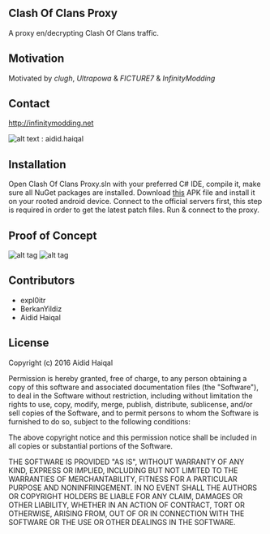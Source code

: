 ## Clash Of Clans Proxy

A proxy en/decrypting Clash Of Clans traffic.


## Motivation

Motivated by *clugh*, *Ultrapowa* & *FICTURE7* & *InfinityModding*

## Contact
http://infinitymodding.net

![alt text](https://cdn3.iconfinder.com/data/icons/free-social-icons/67/skype_circle_color-48.png "Contact me on skype") : aidid.haiqal
## Installation

Open Clash Of Clans Proxy.sln with your preferred C# IDE, compile it, make sure all NuGet packages are installed.
Download [this](http://www.file-upload.net/download-11469803/modded_clash_royale.apk.html) APK file and install it on your rooted android device.
Connect to the official servers first, this step is required in order to get the latest patch files.
Run & connect to the proxy.

## Proof of Concept

![alt tag](http://i.imgur.com/plTAldN.png)
![alt tag](http://i.imgur.com/fnrGl7j.png)

## Contributors

* expl0itr
* BerkanYildiz
* Aidid Haiqal

## License

Copyright (c) 2016 Aidid Haiqal

Permission is hereby granted, free of charge, to any person obtaining a copy of this software and associated documentation files (the "Software"), to deal in the Software without restriction, including without limitation the rights to use, copy, modify, merge, publish, distribute, sublicense, and/or sell copies of the Software, and to permit persons to whom the Software is furnished to do so, subject to the following conditions:

The above copyright notice and this permission notice shall be included in all copies or substantial portions of the Software.

THE SOFTWARE IS PROVIDED "AS IS", WITHOUT WARRANTY OF ANY KIND, EXPRESS OR IMPLIED, INCLUDING BUT NOT LIMITED TO THE WARRANTIES OF MERCHANTABILITY, FITNESS FOR A PARTICULAR PURPOSE AND NONINFRINGEMENT. IN NO EVENT SHALL THE AUTHORS OR COPYRIGHT HOLDERS BE LIABLE FOR ANY CLAIM, DAMAGES OR OTHER LIABILITY, WHETHER IN AN ACTION OF CONTRACT, TORT OR OTHERWISE, ARISING FROM, OUT OF OR IN CONNECTION WITH THE SOFTWARE OR THE USE OR OTHER DEALINGS IN THE SOFTWARE.
